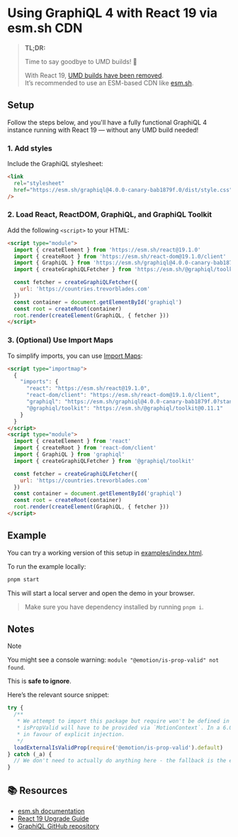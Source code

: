 # Using GraphiQL 4 with React 19 via esm.sh CDN

> **TL;DR:**
>
> Time to say goodbye to UMD builds! 👋
>
> With React 19, [UMD builds have been removed](https://react.dev/blog/2024/04/25/react-19-upgrade-guide#umd-builds-removed).  
> It’s recommended to use an ESM-based CDN like [esm.sh](https://esm.sh).

## Setup

Follow the steps below, and you'll have a fully functional GraphiQL 4 instance running with React 19 — without any UMD build needed!

### 1. Add styles

Include the GraphiQL stylesheet:

```html
<link
  rel="stylesheet"
  href="https://esm.sh/graphiql@4.0.0-canary-bab1879f.0/dist/style.css"
/>
```

### 2. Load React, ReactDOM, GraphiQL, and GraphiQL Toolkit

Add the following `<script>` to your HTML:

```html
<script type="module">
  import { createElement } from 'https://esm.sh/react@19.1.0'
  import { createRoot } from 'https://esm.sh/react-dom@19.1.0/client'
  import { GraphiQL } from 'https://esm.sh/graphiql@4.0.0-canary-bab1879f.0?standalone'
  import { createGraphiQLFetcher } from 'https://esm.sh/@graphiql/toolkit@0.11.1'

  const fetcher = createGraphiQLFetcher({
    url: 'https://countries.trevorblades.com'
  })
  const container = document.getElementById('graphiql')
  const root = createRoot(container)
  root.render(createElement(GraphiQL, { fetcher }))
</script>
```

### 3. (Optional) Use Import Maps

To simplify imports, you can use [Import Maps](https://esm.sh/#using-import-maps):

```html
<script type="importmap">
  {
    "imports": {
      "react": "https://esm.sh/react@19.1.0",
      "react-dom/client": "https://esm.sh/react-dom@19.1.0/client",
      "graphiql": "https://esm.sh/graphiql@4.0.0-canary-bab1879f.0?standalone",
      "@graphiql/toolkit": "https://esm.sh/@graphiql/toolkit@0.11.1"
    }
  }
</script>
<script type="module">
  import { createElement } from 'react'
  import { createRoot } from 'react-dom/client'
  import { GraphiQL } from 'graphiql'
  import { createGraphiQLFetcher } from '@graphiql/toolkit'

  const fetcher = createGraphiQLFetcher({
    url: 'https://countries.trevorblades.com'
  })
  const container = document.getElementById('graphiql')
  const root = createRoot(container)
  root.render(createElement(GraphiQL, { fetcher }))
</script>
```

## Example

You can try a working version of this setup in [examples/index.html](./examples/index.html).

To run the example locally:

```sh
pnpm start
```

This will start a local server and open the demo in your browser.

> Make sure you have dependency installed by running `pnpm i`.

## Notes

> [!NOTE]  
> You might see a console warning: `module "@emotion/is-prop-valid" not found`.
>
> This is **safe to ignore**.
>
> Here’s the relevant source snippet:
>
> ```js
> try {
>   /**
>    * We attempt to import this package but require won't be defined in esm environments, in that case
>    * isPropValid will have to be provided via `MotionContext`. In a 6.0.0 this should probably be removed
>    * in favour of explicit injection.
>    */
>   loadExternalIsValidProp(require('@emotion/is-prop-valid').default)
> } catch (_a) {
>   // We don't need to actually do anything here - the fallback is the existing `isPropValid`.
> }
> ```

## 📚 Resources

- [esm.sh documentation](https://esm.sh)
- [React 19 Upgrade Guide](https://react.dev/blog/2024/04/25/react-19-upgrade-guide)
- [GraphiQL GitHub repository](https://github.com/graphql/graphiql)
